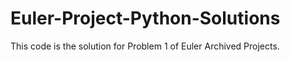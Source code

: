 # Euler-Project-Python-Solutions

This code is the solution for Problem 1 of Euler Archived Projects.
